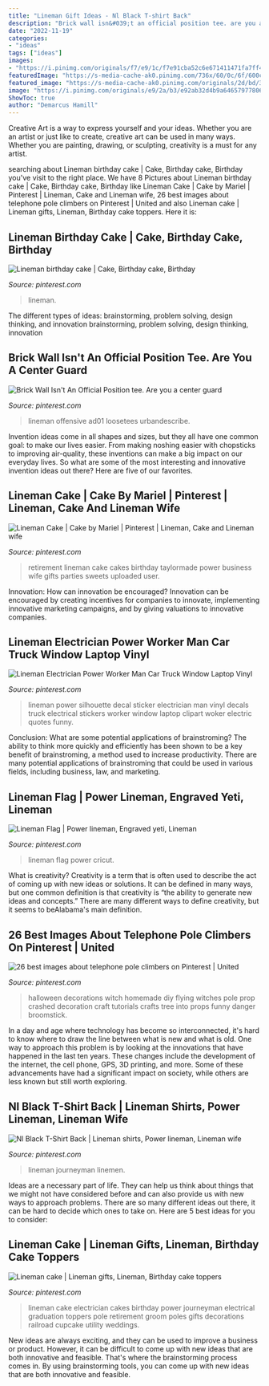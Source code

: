 ```yaml
---
title: "Lineman Gift Ideas - Nl Black T-shirt Back"
description: "Brick wall isn&#039;t an official position tee. are you a center guard"
date: "2022-11-19"
categories:
- "ideas"
tags: ["ideas"]
images:
- "https://i.pinimg.com/originals/f7/e9/1c/f7e91cba52c6e671411471fa7ff495e6.jpg"
featuredImage: "https://s-media-cache-ak0.pinimg.com/736x/60/0c/6f/600c6fbf162a89ff079274592e8daaf2--homemade-halloween-decorations-halloween-party-ideas.jpg"
featured_image: "https://s-media-cache-ak0.pinimg.com/originals/2d/bd/33/2dbd3350df668cf9fd27228426459315.jpg"
image: "https://i.pinimg.com/originals/e9/2a/b3/e92ab32d4b9a64657977806a5f189cee.jpg"
ShowToc: true
author: "Demarcus Hamill"
---
```



Creative Art is a way to express yourself and your ideas. Whether you are an artist or just like to create, creative art can be used in many ways. Whether you are painting, drawing, or sculpting, creativity is a must for any artist.

	

		
searching about Lineman birthday cake | Cake, Birthday cake, Birthday you've visit to the right place. We have 8 Pictures about Lineman birthday cake | Cake, Birthday cake, Birthday like Lineman Cake | Cake by Mariel | Pinterest | Lineman, Cake and Lineman wife, 26 best images about telephone pole climbers on Pinterest | United and also Lineman cake | Lineman gifts, Lineman, Birthday cake toppers. Here it is:
		
    
## Lineman Birthday Cake | Cake, Birthday Cake, Birthday

<img loading=lazy src="https://i.pinimg.com/originals/22/58/f2/2258f2235305f5d251a735dc50f34a2f.png" onerror="this.onerror=null;this.src='https://tse4.mm.bing.net/th?id=OIP.j6BQefmbBQbCERZSXG5MDQHaNJ&amp;pid=15.1';" alt="Lineman birthday cake | Cake, Birthday cake, Birthday">

_Source: pinterest.com_

>lineman. 

	

The different types of ideas: brainstorming, problem solving, design thinking, and innovation
brainstorming, problem solving, design thinking, innovation

    
## Brick Wall Isn&#039;t An Official Position Tee. Are You A Center Guard

<img loading=lazy src="https://i.pinimg.com/736x/7b/6f/e1/7b6fe1fb026d2ea23afa5867f91ed7f8.jpg" onerror="this.onerror=null;this.src='https://tse3.mm.bing.net/th?id=OIP.kt7X__b0awWA76G2ZZP4DAHaH1&amp;pid=15.1';" alt="Brick Wall Isn&#039;t An Official Position tee. Are you a center guard">

_Source: pinterest.com_

>lineman offensive ad01 loosetees urbandescribe. 

	

Invention ideas come in all shapes and sizes, but they all have one common goal: to make our lives easier. From making noshing easier with chopsticks to improving air-quality, these inventions can make a big impact on our everyday lives. So what are some of the most interesting and innovative invention ideas out there? Here are five of our favorites.

    
## Lineman Cake | Cake By Mariel | Pinterest | Lineman, Cake And Lineman Wife

<img loading=lazy src="https://s-media-cache-ak0.pinimg.com/originals/2d/bd/33/2dbd3350df668cf9fd27228426459315.jpg" onerror="this.onerror=null;this.src='https://tse3.mm.bing.net/th?id=OIP.BpU_sLFHmQogTfZ82wILXwHaJ4&amp;pid=15.1';" alt="Lineman Cake | Cake by Mariel | Pinterest | Lineman, Cake and Lineman wife">

_Source: pinterest.com_

>retirement lineman cake cakes birthday taylormade power business wife gifts parties sweets uploaded user. 

	

Innovation: How can innovation be encouraged?
Innovation can be encouraged by creating incentives for companies to innovate, implementing innovative marketing campaigns, and by giving valuations to innovative companies.

    
## Lineman Electrician Power Worker Man Car Truck Window Laptop Vinyl

<img loading=lazy src="https://i.pinimg.com/originals/f7/e9/1c/f7e91cba52c6e671411471fa7ff495e6.jpg" onerror="this.onerror=null;this.src='https://tse2.mm.bing.net/th?id=OIP.JFOMay8uKC6zad5dAGrp0QHaIN&amp;pid=15.1';" alt="Lineman Electrician Power Worker Man Car Truck Window Laptop Vinyl">

_Source: pinterest.com_

>lineman power silhouette decal sticker electrician man vinyl decals truck electrical stickers worker window laptop clipart woker electric quotes funny. 

	

Conclusion: What are some potential applications of brainstroming?
The ability to think more quickly and efficiently has been shown to be a key benefit of brainstroming, a method used to increase productivity. There are many potential applications of brainstroming that could be used in various fields, including business, law, and marketing.

    
## Lineman Flag | Power Lineman, Engraved Yeti, Lineman

<img loading=lazy src="https://i.pinimg.com/originals/e9/2a/b3/e92ab32d4b9a64657977806a5f189cee.jpg" onerror="this.onerror=null;this.src='https://tse2.mm.bing.net/th?id=OIP.-oqx23L7ivux22iIhvz5mgHaI1&amp;pid=15.1';" alt="Lineman Flag | Power lineman, Engraved yeti, Lineman">

_Source: pinterest.com_

>lineman flag power cricut. 

	

What is creativity?
Creativity is a term that is often used to describe the act of coming up with new ideas or solutions. It can be defined in many ways, but one common definition is that creativity is “the ability to generate new ideas and concepts.” There are many different ways to define creativity, but it seems to beAlabama's main definition.

    
## 26 Best Images About Telephone Pole Climbers On Pinterest | United

<img loading=lazy src="https://s-media-cache-ak0.pinimg.com/736x/60/0c/6f/600c6fbf162a89ff079274592e8daaf2--homemade-halloween-decorations-halloween-party-ideas.jpg" onerror="this.onerror=null;this.src='https://tse1.mm.bing.net/th?id=OIP.X1U9j_TDipmuswu4_1hbAAAAAA&amp;pid=15.1';" alt="26 best images about telephone pole climbers on Pinterest | United">

_Source: pinterest.com_

>halloween decorations witch homemade diy flying witches pole prop crashed decoration craft tutorials crafts tree into props funny danger broomstick. 

	

In a day and age where technology has become so interconnected, it's hard to know where to draw the line between what is new and what is old. One way to approach this problem is by looking at the innovations that have happened in the last ten years. These changes include the development of the internet, the cell phone, GPS, 3D printing, and more. Some of these advancements have had a significant impact on society, while others are less known but still worth exploring.

    
## Nl Black T-Shirt Back | Lineman Shirts, Power Lineman, Lineman Wife

<img loading=lazy src="https://i.pinimg.com/originals/e1/dd/dd/e1dddd670d6549349713295d3fb5ff73.jpg" onerror="this.onerror=null;this.src='https://tse3.mm.bing.net/th?id=OIP.2tEyLRKXuMfV-YzKAjgUMQAAAA&amp;pid=15.1';" alt="Nl Black T-Shirt Back | Lineman shirts, Power lineman, Lineman wife">

_Source: pinterest.com_

>lineman journeyman linemen. 

	

Ideas are a necessary part of life. They can help us think about things that we might not have considered before and can also provide us with new ways to approach problems. There are so many different ideas out there, it can be hard to decide which ones to take on. Here are 5 best ideas for you to consider: 

    
## Lineman Cake | Lineman Gifts, Lineman, Birthday Cake Toppers

<img loading=lazy src="https://i.pinimg.com/originals/3c/e2/38/3ce238c8f409b300296a28cabf84e1a3.jpg" onerror="this.onerror=null;this.src='https://tse3.mm.bing.net/th?id=OIP.6uOsDzUs0_XNhIvVVKb8sAHaJ3&amp;pid=15.1';" alt="Lineman cake | Lineman gifts, Lineman, Birthday cake toppers">

_Source: pinterest.com_

>lineman cake electrician cakes birthday power journeyman electrical graduation toppers pole retirement groom poles gifts decorations railroad cupcake utility weddings. 

	

New ideas are always exciting, and they can be used to improve a business or product. However, it can be difficult to come up with new ideas that are both innovative and feasible. That's where the brainstorming process comes in. By using brainstorming tools, you can come up with new ideas that are both innovative and feasible.

